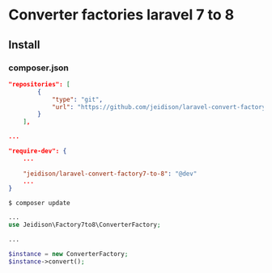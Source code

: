# Converter factories laravel 7 to 8
 
## Install

### composer.json

```json
"repositories": [
        {
            "type": "git",
            "url": "https://github.com/jeidison/laravel-convert-factory7-to-8.git"
        }
    ],

...

"require-dev": {
    ...
    
    "jeidison/laravel-convert-factory7-to-8": "@dev"
    ...
}
```

```shell script
$ composer update
```
 
```php
...
use Jeidison\Factory7to8\ConverterFactory;

...

$instance = new ConverterFactory;
$instance->convert();
```